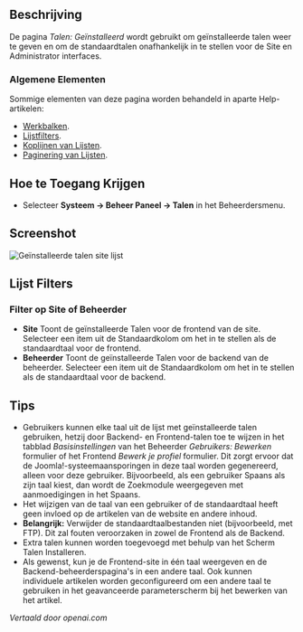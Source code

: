 <!-- Filename: Help4.x:Languages:_Installed  / Display title: Talen: Geïnstalleerd -->

## Beschrijving

De pagina *Talen: Geïnstalleerd* wordt gebruikt om geïnstalleerde talen weer te geven en om de
standaardtalen onafhankelijk in te stellen voor de Site en Administrator interfaces.

### Algemene Elementen

Sommige elementen van deze pagina worden behandeld in aparte Help-artikelen:

* [Werkbalken](jdocmanual?article=help/common-elements/toolbars).
* [Lijstfilters](jdocmanual?article=help/common-elements/list-filters).
* [Koplijnen van Lijsten](jdocmanual?article=help/common-elements/list-column-headers).
* [Paginering van Lijsten](jdocmanual?article=help/common-elements/list-pagination).

## Hoe te Toegang Krijgen

- Selecteer **Systeem → Beheer Paneel → Talen** in het Beheerdersmenu.

## Screenshot

![Geïnstalleerde talen site lijst](../../../nl/images/languages/languages-installed-site.png)

## Lijst Filters

### Filter op Site of Beheerder

- **Site** Toont de geïnstalleerde Talen voor de frontend van de site. Selecteer een item uit de Standaardkolom om het in te stellen als de standaardtaal voor de frontend.
- **Beheerder** Toont de geïnstalleerde Talen voor de backend van de beheerder. Selecteer een item uit de Standaardkolom om het in te stellen als de standaardtaal voor de backend.

## Tips

- Gebruikers kunnen elke taal uit de lijst met geïnstalleerde talen gebruiken, 
  hetzij door Backend- en Frontend-talen toe te wijzen in het tabblad 
  *Basisinstellingen* van het Beheerder *Gebruikers: Bewerken* formulier 
  of het Frontend *Bewerk je profiel* formulier. Dit zorgt ervoor dat de 
  Joomla!-systeemaansporingen in deze taal worden gegenereerd, alleen voor deze 
  gebruiker. Bijvoorbeeld, als een gebruiker Spaans als zijn taal kiest, dan 
  wordt de Zoekmodule weergegeven met aanmoedigingen in het Spaans.
- Het wijzigen van de taal van een gebruiker of de standaardtaal heeft geen 
  invloed op de artikelen van de website en andere inhoud.
- **Belangrijk:** Verwijder de standaardtaalbestanden niet (bijvoorbeeld,
  met FTP). Dit zal fouten veroorzaken in zowel de Frontend als de Backend.
- Extra talen kunnen worden toegevoegd met behulp van het Scherm Talen 
  Installeren.
- Als gewenst, kun je de Frontend-site in één taal weergeven en de 
  Backend-beheerderspagina's in een andere taal. Ook kunnen individuele 
  artikelen worden geconfigureerd om een andere taal te gebruiken in het 
  geavanceerde parameterscherm bij het bewerken van het artikel.

*Vertaald door openai.com*

